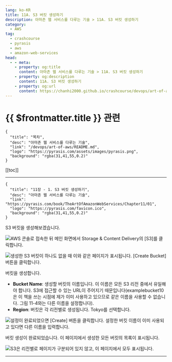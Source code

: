 ```yaml
---
lang: ko-KR
title: 11A. S3 버킷 생성하기
description: 아마존 웹 서비스를 다루는 기술 > 11A. S3 버킷 생성하기
category:
  - AWS
tag: 
  - crashcourse
  - pyrasis
  - aws 
  - amazon-web-services
head:
  - - meta:
    - property: og:title
      content: 아마존 웹 서비스를 다루는 기술 > 11A. S3 버킷 생성하기
    - property: og:description
      content: 11A. S3 버킷 생성하기
    - property: og:url
      content: https://chanhi2000.github.io/crashcourse/devops/art-of-aws/11A.html
---
```


# {{ $frontmatter.title }} 관련

```component VPCard
{
  "title": "목차",
  "desc": "아마존 웹 서비스를 다루는 기술",
  "link": "/devops/art-of-aws/README.md",
  "logo": "https://pyrasis.com/assets/images/pyrasis.png",
  "background": "rgba(31,41,55,0.2)"
}
```

[[toc]]

---

```component VPCard
{
  "title": "11장 - 1. S3 버킷 생성하기",
  "desc": "아마존 웹 서비스를 다루는 기술",
  "link": "https://pyrasis.com/book/TheArtOfAmazonWebServices/Chapter11/01",
  "logo": "https://pyrasis.com/favicon.ico",
  "background": "rgba(31,41,55,0.2)"
}
```

S3 버킷을 생성해보겠습니다.

![AWS 콘솔로 접속한 뒤 메인 화면에서 Storage & Content Delivery의 <FontIcon icon="iconfont icon-select"/>`[S3]`를 클릭합니다.](https://pyrasis.com/assets/images/TheArtOfAmazonWebServicesChapter11/2_.png)

![생성한 S3 버킷이 하나도 없을 때 이와 같은 페이지가 표시됩니다. <FontIcon icon="iconfont icon-select"/>`[Create Bucket]` 버튼을 클릭합니다.](https://pyrasis.com/assets/images/TheArtOfAmazonWebServicesChapter11/3_.png)

버킷을 생성합니다.

- **Bucket Name**: 생성할 버킷의 이름입니다. 이 이름은 모든 S3 리전 중에서 유일해야 합니다. S3에 접근할 수 있는 URL이 주어지기 때문입니다(examplebucket10은 이 책을 쓰는 시점에 제가 이미 사용하고 있으므로 같은 이름을 사용할 수 없습니다. 그림 11-4와는 다른 이름을 설정합니다).
- **Region**: 버킷은 각 리전별로 생성됩니다. Tokyo를 선택합니다.

![설정이 완료되었으면 <FontIcon icon="iconfont icon-select"/>`[Create]` 버튼을 클릭합니다. 설정한 버킷 이름이 이미 사용되고 있다면 다른 이름을 입력합니다.](https://pyrasis.com/assets/images/TheArtOfAmazonWebServicesChapter11/4_.png)

버킷 생성이 완료되었습니다. 이 페이지에서 생성한 모든 버킷의 목록이 표시됩니다.

![S3은 리전별로 페이지가 구분되어 있지 않고, 이 페이지에서 모두 표시됩니다.](https://pyrasis.com/assets/images/TheArtOfAmazonWebServicesChapter11/5_.png)

---

<TagLinks />